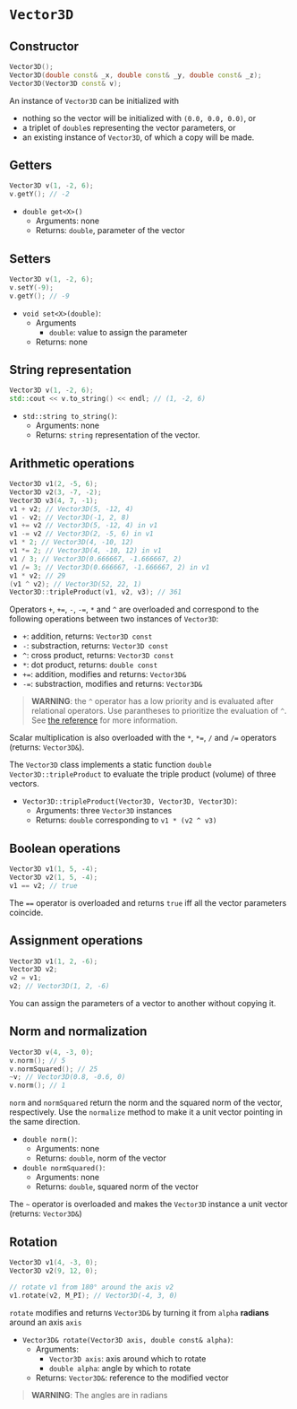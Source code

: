 # `Vector3D`

## Constructor

```cpp
Vector3D();
Vector3D(double const& _x, double const& _y, double const& _z);
Vector3D(Vector3D const& v);
```

An instance of `Vector3D` can be initialized with

- nothing so the vector will be initialized with `(0.0, 0.0, 0.0)`, or
- a triplet of `double`s representing the vector parameters, or
- an existing instance of `Vector3D`, of which a copy will be made.

## Getters

```cpp
Vector3D v(1, -2, 6);
v.getY(); // -2
```

- `double get<X>()`
	- Arguments: none
	- Returns: `double`, parameter of the vector

## Setters

```cpp
Vector3D v(1, -2, 6);
v.setY(-9);
v.getY(); // -9
```

- `void set<X>(double)`:
	- Arguments
		- `double`: value to assign the parameter
	- Returns: none

## String representation

```cpp
Vector3D v(1, -2, 6);
std::cout << v.to_string() << endl; // (1, -2, 6)
```

- `std::string to_string()`:
	- Arguments: none
	- Returns: `string` representation of the vector.

## Arithmetic operations

```cpp
Vector3D v1(2, -5, 6);
Vector3D v2(3, -7, -2);
Vector3D v3(4, 7, -1);
v1 + v2; // Vector3D(5, -12, 4)
v1 - v2; // Vector3D(-1, 2, 8)
v1 += v2 // Vector3D(5, -12, 4) in v1
v1 -= v2 // Vector3D(2, -5, 6) in v1
v1 * 2; // Vector3D(4, -10, 12)
v1 *= 2; // Vector3D(4, -10, 12) in v1
v1 / 3; // Vector3D(0.666667, -1.666667, 2)
v1 /= 3; // Vector3D(0.666667, -1.666667, 2) in v1
v1 * v2; // 29
(v1 ^ v2); // Vector3D(52, 22, 1)
Vector3D::tripleProduct(v1, v2, v3); // 361
```

Operators `+`, `+=`, `-`, `-=`, `*` and `^` are overloaded and correspond to the following operations between two instances of `Vector3D`:

- `+`: addition, returns: `Vector3D const`
- `-`: substraction, returns: `Vector3D const`
- `^`: cross product, returns: `Vector3D const`
- `*`: dot product, returns: `double const`
- `+=`: addition, modifies and returns: `Vector3D&`
- `-=`: substraction, modifies and returns: `Vector3D&`

> __WARNING__: the `^` operator has a low priority and is evaluated after relational operators. Use parantheses to prioritize the evaluation of `^`. See [the reference](https://en.cppreference.com/w/cpp/language/operator_precedence) for more information.

Scalar multiplication is also overloaded with the `*`, `*=`, `/` and `/=` operators (returns: `Vector3D&`).

The `Vector3D` class implements a static function `double Vector3D::tripleProduct` to evaluate the triple product (volume) of three vectors.

- `Vector3D::tripleProduct(Vector3D, Vector3D, Vector3D)`:
	- Arguments: three `Vector3D` instances
	- Returns: `double` corresponding to `v1 * (v2 ^ v3)`

## Boolean operations

```cpp
Vector3D v1(1, 5, -4);
Vector3D v2(1, 5, -4);
v1 == v2; // true
```

The `==` operator is overloaded and returns `true` iff all the vector parameters coincide.

## Assignment operations

```cpp
Vector3D v1(1, 2, -6);
Vector3D v2;
v2 = v1;
v2; // Vector3D(1, 2, -6)
```

You can assign the parameters of a vector to another without copying it.

## Norm and normalization

```cpp
Vector3D v(4, -3, 0);
v.norm(); // 5
v.normSquared(); // 25
~v; // Vector3D(0.8, -0.6, 0)
v.norm(); // 1
```

`norm` and `normSquared` return the norm and the squared norm of the vector, respectively. Use the `normalize` method to make it a unit vector pointing in the same direction.

- `double norm()`:
	- Arguments: none
	- Returns: `double`, norm of the vector
- `double normSquared()`:
	- Arguments: none
	- Returns: `double`, squared norm of the vector

The `~` operator is overloaded and makes the `Vector3D` instance a unit vector (returns: `Vector3D&`)

## Rotation

```cpp
Vector3D v1(4, -3, 0);
Vector3D v2(9, 12, 0);

// rotate v1 from 180° around the axis v2
v1.rotate(v2, M_PI); // Vector3D(-4, 3, 0)
```

`rotate` modifies and returns `Vector3D&` by turning it from `alpha` **radians** around an axis `axis`

- `Vector3D& rotate(Vector3D axis, double const& alpha)`:
	- Arguments:
		- `Vector3D axis`: axis around which to rotate
		- `double alpha`: angle by which to rotate
	- Returns: `Vector3D&`: reference to the modified vector

> __WARNING__: The angles are in radians
